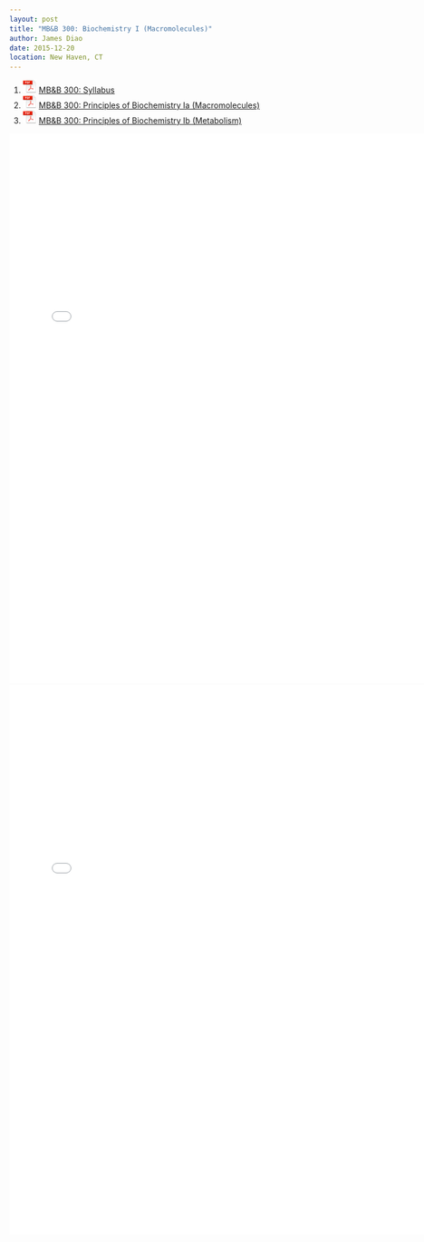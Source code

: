 ```yaml
---
layout: post
title: "MB&B 300: Biochemistry I (Macromolecules)"
author: James Diao
date: 2015-12-20
location: New Haven, CT
---
```


1. ![PDF Icon](/img/pdf-icon-sm.png) [MB&B 300: Syllabus](/PDF/Syllabi/MBB300.pdf)  
2. ![PDF Icon](/img/pdf-icon-sm.png) [MB&B 300: Principles of Biochemistry Ia (Macromolecules)](/PDF/Course_Notes/MBB300a.pdf)  
3. ![PDF Icon](/img/pdf-icon-sm.png) [MB&B 300: Principles of Biochemistry Ib (Metabolism)](/PDF/Course_Notes/MBB300b.pdf)  

<embed src="/PDF/Course_Notes/MBB300a.pdf" width="750" height="970" type='application/pdf'>

<embed src="/PDF/Course_Notes/MBB300b.pdf" width="750" height="970" type='application/pdf'>